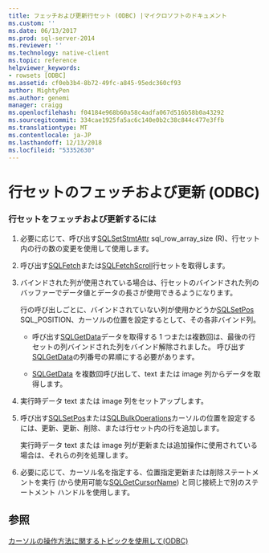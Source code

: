 ```yaml
---
title: フェッチおよび更新行セット (ODBC) |マイクロソフトのドキュメント
ms.custom: ''
ms.date: 06/13/2017
ms.prod: sql-server-2014
ms.reviewer: ''
ms.technology: native-client
ms.topic: reference
helpviewer_keywords:
- rowsets [ODBC]
ms.assetid: cf0eb3b4-8b72-49fc-a845-95edc360cf93
author: MightyPen
ms.author: genemi
manager: craigg
ms.openlocfilehash: f04184e968b60a58c4adfa067d516b58b0a43292
ms.sourcegitcommit: 334cae1925fa5ac6c140e0b2c38c844c477e3ffb
ms.translationtype: MT
ms.contentlocale: ja-JP
ms.lasthandoff: 12/13/2018
ms.locfileid: "53352630"
---
```

# <a name="fetch-and-update-rowsets-odbc"></a>行セットのフェッチおよび更新 (ODBC)
    
### <a name="to-fetch-and-update-rowsets"></a>行セットをフェッチおよび更新するには  
  
1.  必要に応じて、呼び出す[SQLSetStmtAttr](../../native-client-odbc-api/sqlsetstmtattr.md) sql_row_array_size (R)、行セット内の行の数の変更を使用して使用します。  
  
2.  呼び出す[SQLFetch](https://go.microsoft.com/fwlink/?LinkId=58401)または[SQLFetchScroll](../../native-client-odbc-api/sqlfetchscroll.md)行セットを取得します。  
  
3.  バインドされた列が使用されている場合は、行セットのバインドされた列のバッファーでデータ値とデータの長さが使用できるようになります。  
  
     行の呼び出しごとに、バインドされていない列が使用かどうか[SQLSetPos](https://go.microsoft.com/fwlink/?LinkId=58407) SQL_POSITION、カーソルの位置を設定するとして、その各非バインド列。  
  
    -   呼び出す[SQLGetData](../../native-client-odbc-api/sqlgetdata.md)データを取得する 1 つまたは複数回は、最後の行セットの列バインドされた列をバインド解除されました。 呼び出す[SQLGetData](../../native-client-odbc-api/sqlgetdata.md)の列番号の昇順にする必要があります。  
  
    -   [SQLGetData](../../native-client-odbc-api/sqlgetdata.md) を複数回呼び出して、text または image 列からデータを取得します。  
  
4.  実行時データ text または image 列をセットアップします。  
  
5.  呼び出す[SQLSetPos](https://go.microsoft.com/fwlink/?LinkId=58407)または[SQLBulkOperations](https://go.microsoft.com/fwlink/?LinkId=58398)カーソルの位置を設定するには、更新、更新、削除、または行セット内の行を追加します。  
  
     実行時データ text または image 列が更新または追加操作に使用されている場合は、それらの列を処理します。  
  
6.  必要に応じて、カーソル名を指定する、位置指定更新または削除ステートメントを実行 (から使用可能な[SQLGetCursorName](../../native-client-odbc-api/sqlgetcursorname.md)) と同じ接続上で別のステートメント ハンドルを使用します。  
  
## <a name="see-also"></a>参照  
 [カーソルの操作方法に関するトピックを使用して&#40;ODBC&#41;](using-cursors-how-to-topics-odbc.md)  
  
  
